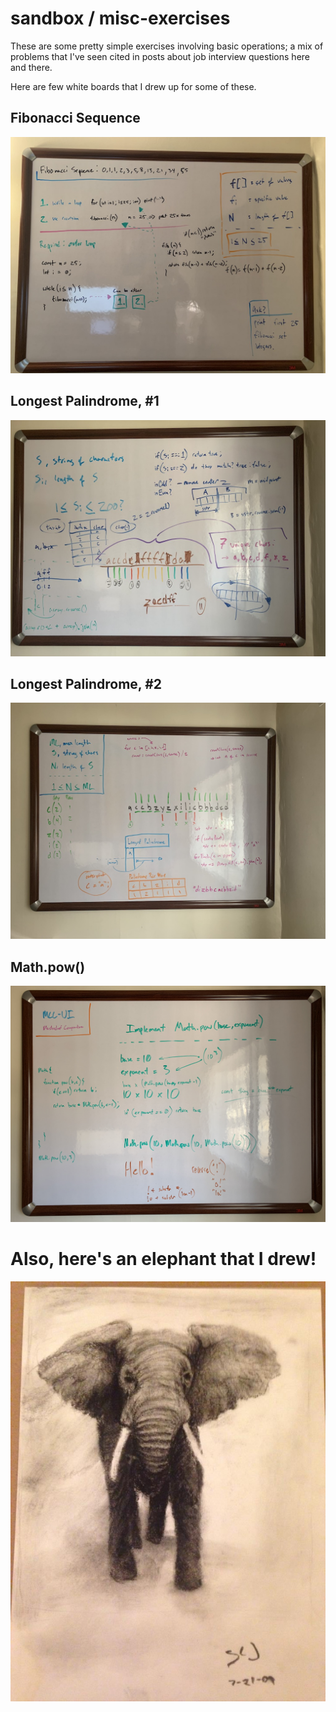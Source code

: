 # sandbox / misc-exercises

These are some pretty simple exercises involving basic operations; a mix of problems that I've seen cited in
posts about job interview questions here and there.

Here are few white boards that I drew up for some of these.

## Fibonacci Sequence
![Fibonacci sequence](portfolio/fibonacci-whiteboard.jpeg)

## Longest Palindrome, #1
![Longest Palindrome, #1](portfolio/palindrome-whiteboard-1.jpeg)

## Longest Palindrome, #2
![Longest Palindrome, #2](portfolio/palindrome-whiteboard-2.jpeg)

## Math.pow()
![Math.pow](portfolio/math-pow.jpeg)

# Also, here's an elephant that I drew!
![Elephant](portfolio/elephant.jpg)
